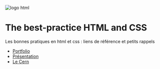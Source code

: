 ![logo html](https://www.iim.fr/ecole-web/wp-content/uploads/2017/01/HTML5.jpg)
# The best-practice HTML and CSS
Les bonnes pratiques en html et css : liens de référence et petits rappels
* [Portfolio](https://giusmili.github.io/portfolio/)
* [Présentation](http://gmilitello.free.fr/menu-presentation-web/menu-dynamique.html)
* [Le Cern](http://info.cern.ch/)